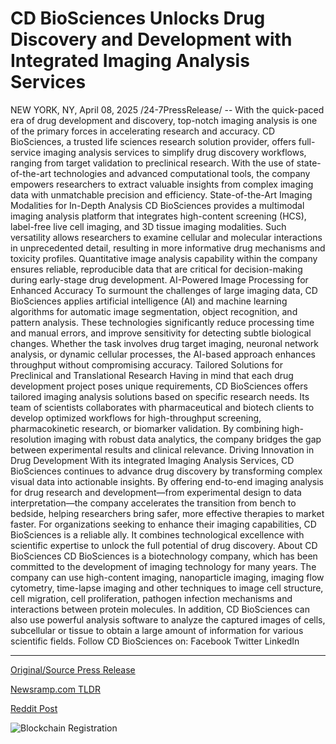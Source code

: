# CD BioSciences Unlocks Drug Discovery and Development with Integrated Imaging Analysis Services

NEW YORK, NY, April 08, 2025 /24-7PressRelease/ -- With the quick-paced era of drug development and discovery, top-notch imaging analysis is one of the primary forces in accelerating research and accuracy. CD BioSciences, a trusted life sciences research solution provider, offers full-service imaging analysis services to simplify drug discovery workflows, ranging from target validation to preclinical research. With the use of state-of-the-art technologies and advanced computational tools, the company empowers researchers to extract valuable insights from complex imaging data with unmatchable precision and efficiency.  State-of-the-Art Imaging Modalities for In-Depth Analysis CD BioSciences provides a multimodal imaging analysis platform that integrates high-content screening (HCS), label-free live cell imaging, and 3D tissue imaging modalities. Such versatility allows researchers to examine cellular and molecular interactions in unprecedented detail, resulting in more informative drug mechanisms and toxicity profiles. Quantitative image analysis capability within the company ensures reliable, reproducible data that are critical for decision-making during early-stage drug development.  AI-Powered Image Processing for Enhanced Accuracy To surmount the challenges of large imaging data, CD BioSciences applies artificial intelligence (AI) and machine learning algorithms for automatic image segmentation, object recognition, and pattern analysis. These technologies significantly reduce processing time and manual errors, and improve sensitivity for detecting subtle biological changes. Whether the task involves drug target imaging, neuronal network analysis, or dynamic cellular processes, the AI-based approach enhances throughput without compromising accuracy.  Tailored Solutions for Preclinical and Translational Research Having in mind that each drug development project poses unique requirements, CD BioSciences offers tailored imaging analysis solutions based on specific research needs. Its team of scientists collaborates with pharmaceutical and biotech clients to develop optimized workflows for high-throughput screening, pharmacokinetic research, or biomarker validation. By combining high-resolution imaging with robust data analytics, the company bridges the gap between experimental results and clinical relevance.  Driving Innovation in Drug Development With its integrated Imaging Analysis Services, CD BioSciences continues to advance drug discovery by transforming complex visual data into actionable insights. By offering end-to-end imaging analysis for drug research and development—from experimental design to data interpretation—the company accelerates the transition from bench to bedside, helping researchers bring safer, more effective therapies to market faster. For organizations seeking to enhance their imaging capabilities, CD BioSciences is a reliable ally. It combines technological excellence with scientific expertise to unlock the full potential of drug discovery.  About CD BioSciences CD BioSciences is a biotechnology company, which has been committed to the development of imaging technology for many years. The company can use high-content imaging, nanoparticle imaging, imaging flow cytometry, time-lapse imaging and other techniques to image cell structure, cell migration, cell proliferation, pathogen infection mechanisms and interactions between protein molecules. In addition, CD BioSciences can also use powerful analysis software to analyze the captured images of cells, subcellular or tissue to obtain a large amount of information for various scientific fields.  Follow CD BioSciences on: Facebook Twitter LinkedIn 

---

[Original/Source Press Release](https://www.24-7pressrelease.com/press-release/521498/cd-biosciences-unlocks-drug-discovery-and-development-with-integrated-imaging-analysis-services)
                    

[Newsramp.com TLDR](https://newsramp.com/curated-news/cd-biosciences-revolutionizes-drug-discovery-with-advanced-imaging-analysis-services/e2040f7164a668d39d6a4f575bb49e10) 

 



[Reddit Post](https://www.reddit.com/r/technology_press/comments/1ju7qyq/cd_biosciences_revolutionizes_drug_discovery_with/) 



![Blockchain Registration](https://cdn.newsramp.app/24-7PressRelease/qrcode/254/8/noraX501.webp)